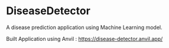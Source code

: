 # DiseaseDetector
 A disease prediction application using Machine Learning model.

Built Application using Anvil : https://disease-detector.anvil.app/
